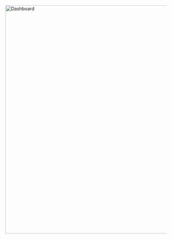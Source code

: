 <img width="1281" height="712" alt="Dashboard" src="https://github.com/user-attachments/assets/d8ac88a9-a368-4d77-bf82-80b9795a84e1" />
